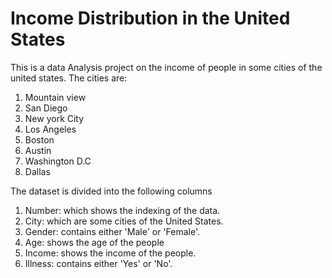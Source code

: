 # Income Distribution in the United States
This is a data Analysis project on the income of people in some cities of the united states. 
The cities are:
1. Mountain view 
2. San Diego
3. New york City
4. Los Angeles
5. Boston
6. Austin
7. Washington D.C
8. Dallas

The dataset is divided into the following columns
1. Number: which shows the indexing of the data.
2. City: which are some cities of the United States.
3. Gender: contains either 'Male' or 'Female'.
4. Age: shows the age of the people
5. Income: shows the income of the people.
6. Illness: contains either 'Yes' or 'No'.

